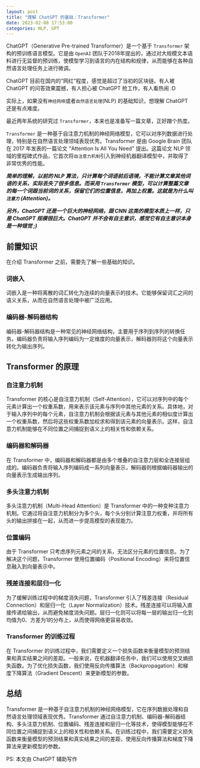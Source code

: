 ```yaml
---
layout: post
title: "理解 ChatGPT 的基础：Transformer"
date: 2023-02-08 17:53:00
categories: NLP, GPT
---
```


ChatGPT（Generative Pre-trained Transformer）是一个基于 `Transformer` 架构的预训练语言模型。它是由 `OpenAI` 团队于2018年提出的，通过对大规模文本语料进行无监督的预训练，使模型学习到语言的内在结构和规律，从而能够在各种自然语言处理任务上进行微调。

ChatGPT 目前在国内的“网红“程度，感觉是超过了当初的区块链。有人被 ChatGPT 的问答效果震撼，有人担心被 ChatGPT 抢工作，有人看热闹 :D

实际上，如果没有`神经网络`或者`自然语言处理`(NLP) 的基础知识，想理解 ChatGPT 还是有点难度。

最近两年系统的研究过 `Transformer`，本来也是准备写一篇文章，正好蹭个热度。

`Transformer` 是一种基于自注意力机制的神经网络模型，它可以对序列数据进行处理，特别是在自然语言处理领域表现优秀。Transformer 是由 Google Brain 团队在 2017 年发表的一篇论文 "Attention Is All You Need" 提出。这篇论文 NLP 领域的里程碑式作品，它首次将`自注意力机制`引入到神经机器翻译模型中，并取得了非常优秀的性能。

***简单的理解，以前的 NLP 算法，只计算每个词语前后语境，不能计算文章其他词语的关系，实际丢失了很多信息。而采用 `Transformer` 模型，可以计算整篇文章的每一个词跟当前词的关系，保留它们的位置信息，再加上权重。这就是为什么叫 `注意力` (Attention)。***

***另外，ChatGPT 还是一个巨大的神经网络，跟 CNN 这类的模型本质上一样，只是 ChatGPT 规模很巨大。ChatGPT 并不会有自主意识，感觉它有自主意识本身是一种错觉 ;)***

## 前置知识
在介绍 Transformer 之前，需要先了解一些基础的知识。

### 词嵌入
词嵌入是一种将离散的词汇转化为连续的向量表示的技术。它能够保留词汇之间的语义关系，从而在自然语言处理中被广泛应用。

### 编码器-解码器结构
编码器-解码器结构是一种常见的神经网络结构，主要用于序列到序列的转换任务。编码器负责将输入序列编码为一定维度的向量表示，解码器则将这个向量表示转化为输出序列。

## Transformer 的原理
### 自注意力机制
Transformer 的核心是自注意力机制（Self-Attention），它可以对序列中的每个元素计算出一个权重系数，用来表示该元素与序列中其他元素的关系。具体地，对于输入序列中的每个元素，自注意力机制会根据该元素与其他元素的相似度计算出一个权重系数，然后将这些权重系数加权求和得到该元素的向量表示。这样，自注意力机制能够在不同位置之间捕捉到语义上的相关性和依赖关系。

### 编码器和解码器
在 Transformer 中，编码器和解码器都是由多个堆叠的自注意力层和全连接层组成的。编码器负责将输入序列编码成一系列向量表示，解码器则根据编码器输出的向量表示生成输出序列。

### 多头注意力机制
多头注意力机制（Multi-Head Attention）是 Transformer 中的一种变种注意力机制。它通过将自注意力机制分为多个头，每个头分别计算注意力权重，并将所有头的输出拼接在一起，从而进一步提高模型的表现能力。

### 位置编码
由于 Transformer 只考虑序列元素之间的关系，无法区分元素的位置信息。为了解决这个问题，Transformer 使用位置编码（Positional Encoding）来将位置信息融入到向量表示中。

### 残差连接和层归一化
为了缓解训练过程中的梯度消失问题，Transformer 引入了残差连接（Residual Connection）和层归一化（Layer Normalization）技术。残差连接可以将输入直接传递给输出，从而避免梯度消失问题。层归一化则可以将每一层的输出归一化到均值为0、方差为1的分布上，从而使得网络更容易收敛。

### Transformer 的训练过程
在 Transformer 的训练过程中，我们需要定义一个损失函数来衡量模型的预测结果和真实结果之间的差距。一般来说，在机器翻译任务中，我们可以使用交叉熵损失函数。为了优化损失函数，我们使用反向传播算法（Backpropagation）和梯度下降算法（Gradient Descent）来更新模型的参数。

## 总结
Transformer 是一种基于自注意力机制的神经网络模型，它在序列数据处理和自然语言处理领域表现优秀。Transformer 通过自注意力机制、编码器-解码器结构、多头注意力机制、位置编码、残差连接和层归一化等技术，使得模型能够在不同位置之间捕捉到语义上的相关性和依赖关系。在训练过程中，我们需要定义损失函数来衡量模型的预测结果和真实结果之间的差距，使用反向传播算法和梯度下降算法来更新模型的参数。

PS: 本文由 ChatGPT 辅助写作
